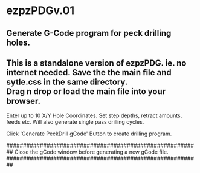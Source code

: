 # ezpzPDGv.01
Generate G-Code program for peck drilling holes.
---
This is a standalone version of ezpzPDG. ie. no internet needed. 
Save the  the main file and sytle.css in the same directory.  
Drag n drop or load the main file into your browser.
---
Enter up to 10 X/Y Hole Coordinates.
Set step depths, retract amounts, feeds etc.
Will also generate single pass drilling cycles.

Click 'Generate PeckDrill gCode' Button to create drilling program.

##########################################################
Close the gCode window before generating a new gCode file.
##########################################################
